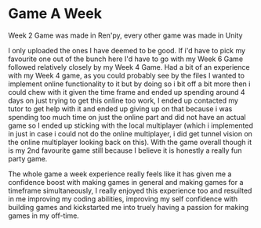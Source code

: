 # Game A Week
 
Week 2 Game was made in Ren'py, every other game was made in Unity

I only uploaded the ones I have deemed to be good. If i'd have to pick my favourite one out of the bunch here I'd have to go with my Week 6 Game followed relatively closely by my Week 4 Game. Had a bit of an experience with my Week 4 game, as you could probably see by the files I wanted to implement online functionality to it but by doing so i bit off a bit more then i could chew with it given the time frame and ended up spending around 4 days on just trying to get this online too work, I ended up contacted my tutor to get help with it and ended up giving up on that because i was spending too much time on just the online part and did not have an actual game so I ended up sticking with the local multiplayer (which i implemented in just in case i could not do the online multiplayer, i did get tunnel vision on the online multiplayer looking back on this). With the game overall though it is my 2nd favourite game still because I believe it is honestly a really fun party game.

The whole game a week experience really feels like it has given me a confidence boost with making games in general and making games for a timeframe simultaneously, I really enjoyed this experience too and resuilted in me improving my coding abilities, improving my self confidence with building games and kickstarted me into truely having a passion for making games in my off-time.

